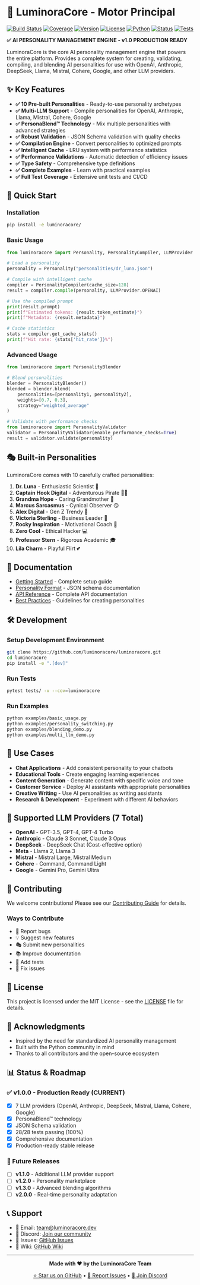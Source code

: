 # 🧠 LuminoraCore - Motor Principal

[![Build Status](https://github.com/luminoracore/luminoracore/workflows/Tests/badge.svg)](https://github.com/luminoracore/luminoracore/actions)
[![Coverage](https://codecov.io/gh/luminoracore/luminoracore/branch/main/graph/badge.svg)](https://codecov.io/gh/luminoracore/luminoracore)
[![Version](https://img.shields.io/pypi/v/luminoracore.svg)](https://pypi.org/project/luminoracore/)
[![License](https://img.shields.io/pypi/l/luminoracore.svg)](https://github.com/luminoracore/luminoracore/blob/main/LICENSE)
[![Python](https://img.shields.io/pypi/pyversions/luminoracore.svg)](https://pypi.org/project/luminoracore/)
[![Status](https://img.shields.io/badge/status-v1.0_ready-brightgreen.svg)](#)
[![Tests](https://img.shields.io/badge/tests-28%2F28_passing-brightgreen.svg)](#)

**✅ AI PERSONALITY MANAGEMENT ENGINE - v1.0 PRODUCTION READY**

LuminoraCore is the core AI personality management engine that powers the entire platform. Provides a complete system for creating, validating, compiling, and blending AI personalities for use with OpenAI, Anthropic, DeepSeek, Llama, Mistral, Cohere, Google, and other LLM providers.

## ✨ Key Features

- **✅ 10 Pre-built Personalities** - Ready-to-use personality archetypes
- **✅ Multi-LLM Support** - Compile personalities for OpenAI, Anthropic, Llama, Mistral, Cohere, Google
- **✅ PersonaBlend™ Technology** - Mix multiple personalities with advanced strategies
- **✅ Robust Validation** - JSON Schema validation with quality checks
- **✅ Compilation Engine** - Convert personalities to optimized prompts
- **✅ Intelligent Cache** - LRU system with performance statistics
- **✅ Performance Validations** - Automatic detection of efficiency issues
- **✅ Type Safety** - Comprehensive type definitions
- **✅ Complete Examples** - Learn with practical examples
- **✅ Full Test Coverage** - Extensive unit tests and CI/CD

## 🚀 Quick Start

### Installation

```bash
pip install -e luminoracore/
```

### Basic Usage

```python
from luminoracore import Personality, PersonalityCompiler, LLMProvider

# Load a personality
personality = Personality("personalities/dr_luna.json")

# Compile with intelligent cache
compiler = PersonalityCompiler(cache_size=128)
result = compiler.compile(personality, LLMProvider.OPENAI)

# Use the compiled prompt
print(result.prompt)
print(f"Estimated tokens: {result.token_estimate}")
print(f"Metadata: {result.metadata}")

# Cache statistics
stats = compiler.get_cache_stats()
print(f"Hit rate: {stats['hit_rate']}%")
```

### Advanced Usage

```python
from luminoracore import PersonalityBlender

# Blend personalities
blender = PersonalityBlender()
blended = blender.blend(
    personalities=[personality1, personality2],
    weights=[0.7, 0.3],
    strategy="weighted_average"
)

# Validate with performance checks
from luminoracore import PersonalityValidator
validator = PersonalityValidator(enable_performance_checks=True)
result = validator.validate(personality)
```

## 🎭 Built-in Personalities

LuminoraCore comes with 10 carefully crafted personalities:

1. **Dr. Luna** - Enthusiastic Scientist 🔬
2. **Captain Hook Digital** - Adventurous Pirate 🏴‍☠️
3. **Grandma Hope** - Caring Grandmother 👵
4. **Marcus Sarcasmus** - Cynical Observer 😏
5. **Alex Digital** - Gen Z Trendy 📱
6. **Victoria Sterling** - Business Leader 💼
7. **Rocky Inspiration** - Motivational Coach 💪
8. **Zero Cool** - Ethical Hacker 💻
9. **Professor Stern** - Rigorous Academic 🎓
10. **Lila Charm** - Playful Flirt 💕

## 📖 Documentation

- [Getting Started](docs/getting_started.md) - Complete setup guide
- [Personality Format](docs/personality_format.md) - JSON schema documentation
- [API Reference](docs/api_reference.md) - Complete API documentation
- [Best Practices](docs/best_practices.md) - Guidelines for creating personalities

## 🛠️ Development

### Setup Development Environment

```bash
git clone https://github.com/luminoracore/luminoracore.git
cd luminoracore
pip install -e ".[dev]"
```

### Run Tests

```bash
pytest tests/ -v --cov=luminoracore
```

### Run Examples

```bash
python examples/basic_usage.py
python examples/personality_switching.py
python examples/blending_demo.py
python examples/multi_llm_demo.py
```

## 🎯 Use Cases

- **Chat Applications** - Add consistent personality to your chatbots
- **Educational Tools** - Create engaging learning experiences
- **Content Generation** - Generate content with specific voice and tone
- **Customer Service** - Deploy AI assistants with appropriate personalities
- **Creative Writing** - Use AI personalities as writing assistants
- **Research & Development** - Experiment with different AI behaviors

## 🔧 Supported LLM Providers (7 Total)

- **OpenAI** - GPT-3.5, GPT-4, GPT-4 Turbo
- **Anthropic** - Claude 3 Sonnet, Claude 3 Opus
- **DeepSeek** - DeepSeek Chat (Cost-effective option)
- **Meta** - Llama 2, Llama 3
- **Mistral** - Mistral Large, Mistral Medium
- **Cohere** - Command, Command Light
- **Google** - Gemini Pro, Gemini Ultra

## 🤝 Contributing

We welcome contributions! Please see our [Contributing Guide](CONTRIBUTING.md) for details.

### Ways to Contribute

- 🐛 Report bugs
- 💡 Suggest new features
- 🎭 Submit new personalities
- 📚 Improve documentation
- 🧪 Add tests
- 🔧 Fix issues

## 📄 License

This project is licensed under the MIT License - see the [LICENSE](LICENSE) file for details.

## 🌟 Acknowledgments

- Inspired by the need for standardized AI personality management
- Built with the Python community in mind
- Thanks to all contributors and the open-source ecosystem

## 📊 Status & Roadmap

### ✅ v1.0.0 - Production Ready (CURRENT)
- [x] 7 LLM providers (OpenAI, Anthropic, DeepSeek, Mistral, Llama, Cohere, Google)
- [x] PersonaBlend™ technology
- [x] JSON Schema validation
- [x] 28/28 tests passing (100%)
- [x] Comprehensive documentation
- [x] Production-ready stable release

### 🔮 Future Releases
- [ ] **v1.1.0** - Additional LLM provider support
- [ ] **v1.2.0** - Personality marketplace
- [ ] **v1.3.0** - Advanced blending algorithms
- [ ] **v2.0.0** - Real-time personality adaptation

## 📞 Support

- 📧 Email: team@luminoracore.dev
- 💬 Discord: [Join our community](https://discord.gg/luminoracore)
- 🐛 Issues: [GitHub Issues](https://github.com/luminoracore/luminoracore/issues)
- 📖 Wiki: [GitHub Wiki](https://github.com/luminoracore/luminoracore/wiki)

---

<div align="center">

**Made with ❤️ by the LuminoraCore Team**

[⭐ Star us on GitHub](https://github.com/luminoracore/luminoracore) • [🐛 Report Issues](https://github.com/luminoracore/luminoracore/issues) • [💬 Join Discord](https://discord.gg/luminoracore)

</div>
